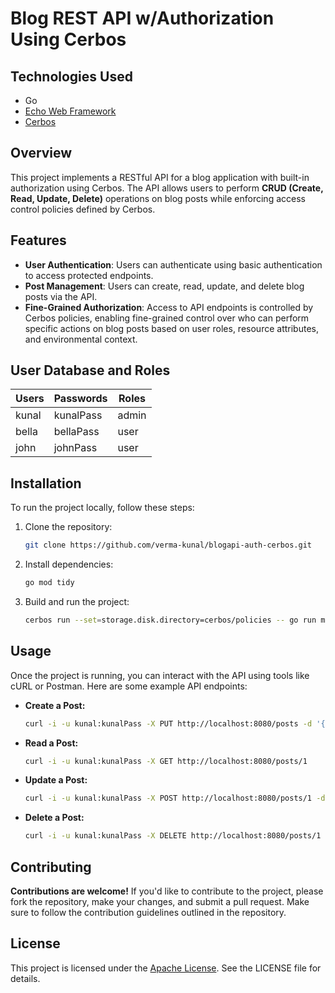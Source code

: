 # Blog REST API w/Authorization Using Cerbos

## Technologies Used

- Go
- [Echo Web Framework](https://echo.labstack.com/docs)
- [Cerbos](https://www.cerbos.dev/)

## Overview

This project implements a RESTful API for a blog application with built-in authorization using Cerbos. The API allows users to perform **CRUD (Create, Read, Update, Delete)** operations on blog posts while enforcing access control policies defined by Cerbos.

## Features

- **User Authentication**: Users can authenticate using basic authentication to access protected endpoints.
- **Post Management**: Users can create, read, update, and delete blog posts via the API.
- **Fine-Grained Authorization**: Access to API endpoints is controlled by Cerbos policies, enabling fine-grained control over who can perform specific actions on blog posts based on user roles, resource attributes, and environmental context.

## User Database and Roles

| Users | Passwords | Roles |
| ----- | --------- | ----- |
| kunal | kunalPass | admin |
| bella | bellaPass | user  |
| john  | johnPass  | user  |


## Installation

To run the project locally, follow these steps:

1. Clone the repository:
    ```bash
    git clone https://github.com/verma-kunal/blogapi-auth-cerbos.git
    ```
2. Install dependencies:
    ```bash
    go mod tidy
    ```
3. Build and run the project:
    ```bash
    cerbos run --set=storage.disk.directory=cerbos/policies -- go run main.go
    ```

## Usage

Once the project is running, you can interact with the API using tools like cURL or Postman. Here are some example API endpoints:

- **Create a Post:**
    ```bash
    curl -i -u kunal:kunalPass -X PUT http://localhost:8080/posts -d '{"title": "gitops 101", "owner": "kunal"}'
    ```
- **Read a Post:**
    ```bash
    curl -i -u kunal:kunalPass -X GET http://localhost:8080/posts/1
    ```
- **Update a Post:**
    ```bash
    curl -i -u kunal:kunalPass -X POST http://localhost:8080/posts/1 -d '{"title": "kubernetes 101", "owner": "kunal"}'
    ```
- **Delete a Post:**  
    ```bash
    curl -i -u kunal:kunalPass -X DELETE http://localhost:8080/posts/1
    ```
    
## Contributing

**Contributions are welcome!** If you'd like to contribute to the project, please fork the repository, make your changes, and submit a pull request. Make sure to follow the contribution guidelines outlined in the repository.

## License

This project is licensed under the [Apache License](https://github.com/verma-kunal/blogapi-auth-cerbos/blob/main/LICENSE). See the LICENSE file for details.
    